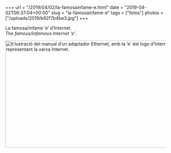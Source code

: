 +++
url = "/2019/04/02/la-famosainfame-e.html"
date = "2019-04-02T06:37:04+00:00"
slug = "la-famosainfame-e"
tags = ["fotos"]
photos = ["/uploads/2019/b92f7b4be3.jpg"]
+++

La famosa/infame ‘e’ d’Internet.<br>
*The famous/infamous Internet ‘e’*.


<img src="/uploads/2019/b92f7b4be3.jpg" width="600" height="337" alt="Il·lustració del manual d’un adaptador Ethernet, amb la ‘e’ del logo d’Internet Explorer representant la xarxa Internet." />
